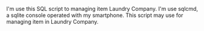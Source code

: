 I'm use this SQL script to managing item Laundry Company. I'm use sqlcmd, a sqlite console operated with my smartphone. This script may use for managing item in Laundry Company.
